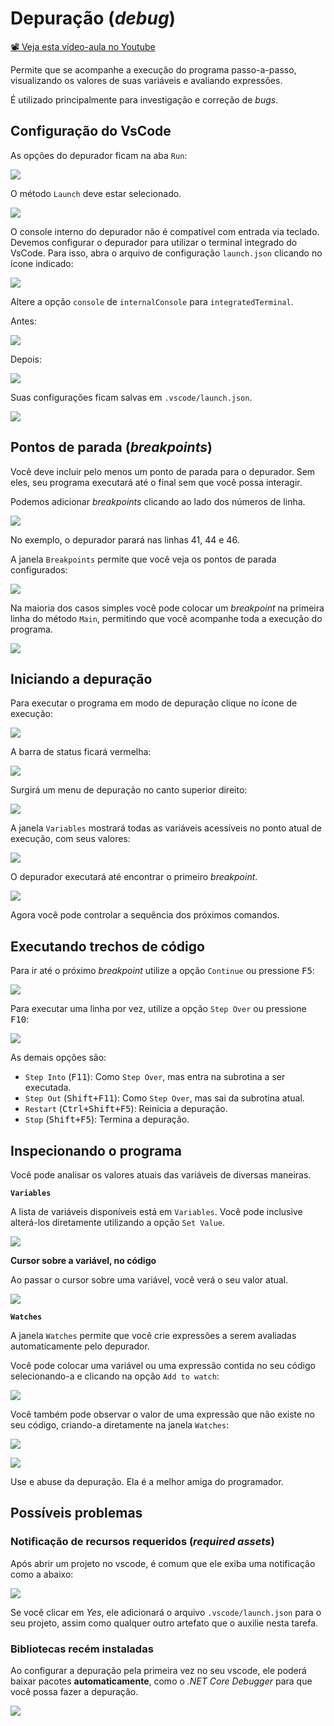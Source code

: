 # Depuração (_debug_)

[📽 Veja esta vídeo-aula no Youtube](https://youtu.be/QEb9G3Hrajk)

Permite que se acompanhe a execução do programa passo-a-passo, visualizando os valores de suas variáveis e avaliando expressões.

É utilizado principalmente para investigação e correção de _bugs_.

## Configuração do VsCode

As opções do depurador ficam na aba `Run`:

![](debug000036.png)

O método `Launch` deve estar selecionado.

![](debug000062.png)

O console interno do depurador não é compatível com entrada via teclado. Devemos configurar o depurador para utilizar o terminal integrado do VsCode. Para isso, abra o arquivo de configuração `launch.json` clicando no ícone indicado:

![](debug000048.png)

Altere a opção `console` de `internalConsole` para `integratedTerminal`.

Antes:

![](debug000046.png)

Depois:

![](debug000047.png)

Suas configurações ficam salvas em `.vscode/launch.json`.

![](debug000045.png)

## Pontos de parada (_breakpoints_)

Você deve incluir pelo menos um ponto de parada para o depurador. Sem eles, seu programa executará até o final sem que você possa interagir.

Podemos adicionar _breakpoints_ clicando ao lado dos números de linha.

![](debug000038.png)

No exemplo, o depurador parará nas linhas 41, 44 e 46.

A janela `Breakpoints` permite que você veja os pontos de parada configurados:

![](debug000039.png)

Na maioria dos casos simples você pode colocar um _breakpoint_ na primeira linha do método `Main`, permitindo que você acompanhe toda a execução do programa.

![](debug000040.png)

## Iniciando a depuração

Para executar o programa em modo de depuração clique no ícone de execução:

![](debug000037.png)

A barra de status ficará vermelha:

![](debug000042.png)

Surgirá um menu de depuração no canto superior direito:

![](debug000043.png)

A janela `Variables` mostrará todas as variáveis acessíveis no ponto atual de execução, com seus valores:

![](debug000044.png)

O depurador executará até encontrar o primeiro _breakpoint_.

![](debug000041.png)

Agora você pode controlar a sequência dos próximos comandos.

## Executando trechos de código

Para ir até o próximo _breakpoint_ utilize a opção `Continue` ou pressione <kbd>F5</kbd>:

![](debug000050.png)

Para executar uma linha por vez, utilize a opção `Step Over` ou pressione <kbd>F10</kbd>:

![](debug000049.png)

As demais opções são:
* `Step Into` (<kbd>F11</kbd>): Como `Step Over`, mas entra na subrotina a ser executada.
* `Step Out` (<kbd>Shift+F11</kbd>): Como `Step Over`, mas sai da subrotina atual.
* `Restart` (<kbd>Ctrl+Shift+F5</kbd>): Reinicia a depuração.
* `Stop` (<kbd>Shift+F5</kbd>): Termina a depuração.

## Inspecionando o programa

Você pode analisar os valores atuais das variáveis de diversas maneiras.

**`Variables`**

A lista de variáveis disponíveis está em `Variables`. Você pode inclusive alterá-los diretamente utilizando a opção `Set Value`.

![](debug000059.png)

**Cursor sobre a variável, no código**

Ao passar o cursor sobre uma variável, você verá o seu valor atual.

![](debug000051.png)

**`Watches`**

A janela `Watches` permite que você crie expressões a serem avaliadas automaticamente pelo depurador.

Você pode colocar uma variável ou uma expressão contida no seu código selecionando-a e clicando na opção `Add to watch`:

![](debug000060.png)

Você também pode observar o valor de uma expressão que não existe no seu código, criando-a diretamente na janela `Watches`:

![](debug000053.png)

![](debug000054.png)

Use e abuse da depuração. Ela é a melhor amiga do programador.

## Possíveis problemas

### Notificação de recursos requeridos (_required assets_)

Após abrir um projeto no vscode, é comum que ele exiba uma notificação como a abaixo:

![](debug000064.png)

Se você clicar em _Yes_, ele adicionará o arquivo `.vscode/launch.json` para o seu projeto, assim como qualquer outro artefato que o auxilie nesta tarefa.

### Bibliotecas recém instaladas

Ao configurar a depuração pela primeira vez no seu vscode, ele poderá baixar pacotes **automaticamente**, como o _.NET Core Debugger_ para que você possa fazer a depuração.

![](debug000063.png)